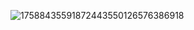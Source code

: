 ![17588435591872443550126576386918](https://github.com/user-attachments/assets/f77d9b43-341c-45a2-ba07-e82946e5d4b9)
